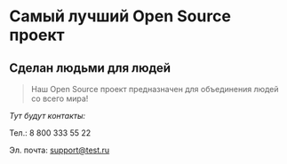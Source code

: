 # Самый лучший Open Source проект

## Сделан людьми для людей

> Наш Open Source проект предназначен для объединения людей со всего мира!

_Тут будут контакты:_

Тел.: 8 800 333 55 22

Эл. почта: support@test.ru
